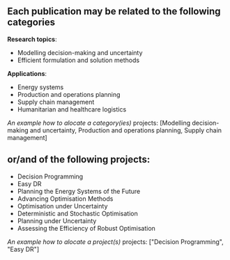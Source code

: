 ## Each publication may be related to the following **categories**

**Research topics**: 
- Modelling decision-making and uncertainty
- Efficient formulation and solution methods

**Applications**: 
- Energy systems
- Production and operations planning
- Supply chain management
- Humanitarian and healthcare logistics

*An example how to alocate a category(ies)*
projects: [Modelling decision-making and uncertainty, Production and operations planning, Supply chain management]

## or/and of the following **projects**:
- Decision Programming
- Easy DR
- Planning the Energy Systems of the Future
- Advancing Optimisation Methods
- Optimisation under Uncertainty
- Deterministic and Stochastic Optimisation
- Planning under Uncertainty
- Assessing the Efficiency of Robust Optimisation

*An example how to alocate a project(s)*
projects: ["Decision Programming", "Easy DR"]


